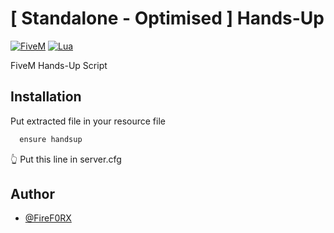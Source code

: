 # [ Standalone - Optimised ] Hands-Up 
[![FiveM](https://img.shields.io/badge/-FiveM-orange)](https://img.shields.io/badge/-FiveM-orange) [![Lua](https://img.shields.io/badge/-Lua-blue)](https://img.shields.io/badge/-Lua-blue)

FiveM Hands-Up Script

## Installation
Put extracted file in your resource file

```bash
  ensure handsup
```
👆
Put this line in server.cfg
## Author

- [@FireF0RX](https://www.github.com/f1ref0rx)
